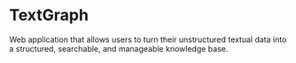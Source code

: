 # TextGraph
Web application that allows users to turn their unstructured textual data into a structured, searchable, and manageable knowledge base.
